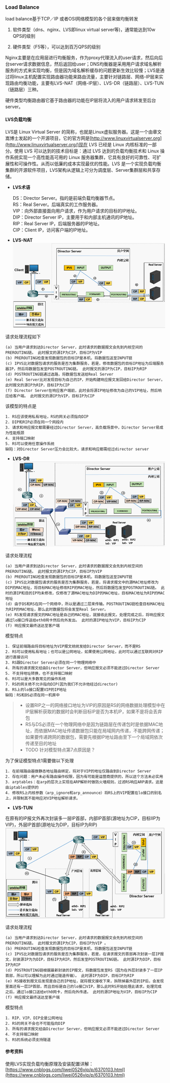 ### Load Balance

load balance基于TCP／IP 或者OSI网络模型的各个层来做均衡转发

1. 软件类型（dns、nginx、LVS即linux virtual server等\)，通常能达到10w QPS的级别

2. 硬件类型（F5等），可以达到百万QPS的级别

Nginx主要是在应用层进行均衡服务，作为proxy代理流入的user请求，然后向后台server请求数据信息，然后返回给user；DNS均衡器是采用用户请求域名解析服务的方式来实现均衡，但是因为域名解析缓存的问题更新生效比较慢；LVS是通过将linux主机配置实现路由器功能来路由流量，主要针对链路层、网络-IP层来实现路由均衡功能，主要有LVS-NAT（网络-IP层）、LVS-DR（链路层）、LVS-TUN（链路层）三种。

硬件类型均衡路由器它基于路由器的功能在IP层将流入的用户请求转发至后台server。

#### LVS负载均衡

LVS是 Linux Virtual Server 的简称，也就是Linux虚拟服务器。这是一个由章文嵩博士发起的一个开源项目，它的官方网是[http://www.linuxvirtualserver.org](http://www.linuxvirtualserver.org/)现在 LVS 已经是 Linux 内核标准的一部分。使用 LVS 可以达到的技术目标是：通过 LVS 达到的负载均衡技术和 Linux 操作系统实现一个高性能高可用的 Linux 服务器集群，它具有良好的可靠性、可扩展性和可操作性。从而以低廉的成本实现最优的性能。LVS 是一个实现负载均衡集群的开源软件项目，LVS架构从逻辑上可分为调度层、Server集群层和共享存储。

* **LVS术语**

  DS：Director Server。指的是前端负载均衡器节点。  
  RS：Real Server。后端真实的工作服务器。  
  VIP：向外部直接面向用户请求，作为用户请求的目标的IP地址。  
  DIP：Director Server IP，主要用于和内部主机通讯的IP地址。  
  RIP：Real Server IP，后端服务器的IP地址。  
  CIP：Client IP，访问客户端的IP地址。

* **LVS-NAT**![](/assets/nat.png)

请求处理流程如下

```
(a) 当用户请求到达Director Server，此时请求的数据报文会先到内核空间的PREROUTING链。 此时报文的源IP为CIP，目标IP为VIP
(b) PREROUTING检查发现数据包的目标IP是本机，将数据包送至INPUT链
(c) IPVS比对数据包请求的服务是否为集群服务，若是，修改数据包的目标IP地址为后端服务器IP，然后将数据包发至POSTROUTING链。 此时报文的源IP为CIP，目标IP为RIP
(d) POSTROUTING链通过选路，将数据包发送给Real Server
(e) Real Server比对发现目标为自己的IP，开始构建响应报文发回给Director Server。 此时报文的源IP为RIP，目标IP为CIP
(f) Director Server在响应客户端前，此时会将源IP地址修改为自己的VIP地址，然后响应给客户端。 此时报文的源IP为VIP，目标IP为CIP
```

该模型的特点是

```
1. RS应该使用私有地址，RS的网关必须指向DIP
2. DIP和RIP必须在同一个网段内
3. 请求和响应报文都需要经过Director Server，高负载场景中，Director Server易成为性能瓶颈
4. 支持端口映射
5. RS可以使用任意操作系统
缺陷：对Director Server压力会比较大，请求和响应都需经过director server
```

* **LVS-DR**![](/assets/dr.png)

请求处理流程

```
(a) 当用户请求到达Director Server，此时请求的数据报文会先到内核空间的PREROUTING链。 此时报文的源IP为CIP，目标IP为VIP
(b) PREROUTING检查发现数据包的目标IP是本机，将数据包送至INPUT链
(c) IPVS比对数据包请求的服务是否为集群服务，若是，将请求报文中的源MAC地址修改为DIP的MAC地址，将目标MAC地址修改RIP的MAC地址，然后将数据包发至POSTROUTING链。 此时的源IP和目的IP均未修改，仅修改了源MAC地址为DIP的MAC地址，目标MAC地址为RIP的MAC地址 
(d) 由于DS和RS在同一个网络中，所以是通过二层来传输。POSTROUTING链检查目标MAC地址为RIP的MAC地址，那么此时数据包将会发至Real Server。
(e) RS发现请求报文的MAC地址是自己的MAC地址，就接收此报文。处理完成之后，将响应报文通过lo接口传送给eth0网卡然后向外发出。 此时的源IP地址为VIP，目标IP为CIP 
(f) 响应报文最终送达至客户端
```

模型特点

```
1. 保证前端路由将目标地址为VIP报文统统发给Director Server，而不是RS
2. RS可以使用私有地址；也可以是公网地址，如果使用公网地址，此时可以通过互联网对RIP进行直接访问
3. RS跟Director Server必须在同一个物理网络中
4. 所有的请求报文经由Director Server，但响应报文必须不能进过Director Server
5. 不支持地址转换，也不支持端口映射
6. RS可以是大多数常见的操作系统
7. RS的网关绝不允许指向DIP(因为我们不允许他经过director)
8. RS上的lo接口配置VIP的IP地址
缺陷：RS和DS必须在同一机房中
```

> * 设置RIP之一的网络接口地址为VIP的原因是RS的网络数据处理模型中在IP层解析获取的数据时会判断目标IP是否为本机IP，如果不是将会丢弃包
> * RS与DS必须在一个物理网络中是因为链路层在传递包时是依据MAC地址，而依据MAC地址传递数据包只能在局域网内传递，不能跨网传递；如果要传递跨网的数据包，需要先根据IP地址路由至下一个局域网依次传递至目的地址
> * TODO 针对模型特点第7点原因是？

为了保证模型特点1需要做以下处理

```
1. 在前端路由器做静态地址路由绑定，将对于VIP的地址仅路由到Director Server
2. 存在问题：用户未必有路由操作权限，因为有可能是运营商提供的，所以这个方法未必实用
3. arptables：在arp的层次上实现在ARP解析时做防火墙规则，过滤RS响应ARP请求。这是由iptables提供的
4. 修改RS上内核参数（arp_ignore和arp_announce）将RS上的VIP配置在lo接口的别名上，并限制其不能响应对VIP地址解析请求。
```

* **LVS-TUN**

在原有的IP报文外再次封装多一层IP首部，内部IP首部\(源地址为CIP，目标IIP为VIP\)，外层IP首部\(源地址为DIP，目标IP为RIP\)![](/assets/tun.png)

请求处理流程

```
(a) 当用户请求到达Director Server，此时请求的数据报文会先到内核空间的PREROUTING链。 此时报文的源IP为CIP，目标IP为VIP 。
(b) PREROUTING检查发现数据包的目标IP是本机，将数据包送至INPUT链
(c) IPVS比对数据包请求的服务是否为集群服务，若是，在请求报文的首部再次封装一层IP报文，封装源IP为为DIP，目标IP为RIP。然后发至POSTROUTING链。 此时源IP为DIP，目标IP为RIP 
(d) POSTROUTING链根据最新封装的IP报文，将数据包发至RS（因为在外层封装多了一层IP首部，所以可以理解为此时通过隧道传输）。 此时源IP为DIP，目标IP为RIP
(e) RS接收到报文后发现是自己的IP地址，就将报文接收下来，拆除掉最外层的IP后，会发现里面还有一层IP首部，而且目标是自己的lo接口VIP，那么此时RS开始处理此请求，处理完成之后，通过lo接口送给eth0网卡，然后向外传递。 此时的源IP地址为VIP，目标IP为CIP
(f) 响应报文最终送达至客户端
```

模型特点

```
1. RIP、VIP、DIP全是公网地址
2. RS的网关不会也不可能指向DIP
3. 所有的请求报文经由Director Server，但响应报文必须不能进过Director Server
4. 不支持端口映射
5. RS的系统必须支持隧道
```

#### 参考资料

使用LVS实现负载均衡原理及安装配置详解：[https://www.cnblogs.com/liwei0526vip/p/6370103.html](https://www.cnblogs.com/liwei0526vip/p/6370103.html)

